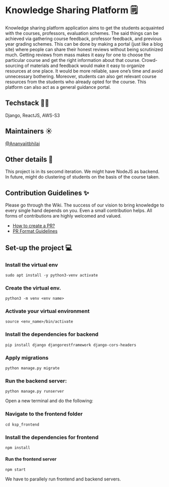 # Knowledge Sharing Platform 🗒
Knowledge sharing platform application aims to get the students acquainted with the courses, professors, evaluation schemes. The said things can be achieved via gathering course feedback, professor feedback, and previous year grading schemes. This can be done by making a portal (just like a blog site) where people can share their honest reviews without being scrutinized much. Getting reviews from mass makes it easy for one to choose the particular course and get the right information about that course. Crowd-sourcing of materials and feedback would make it easy to organize resources at one place. It would be more reliable, save one’s time and avoid unnecessary bothering. Moreover, students can also get relevant course resources from the students who already opted for the course. This platform can also act as a general guidance portal.

## Techstack 👩‍💻
Django, ReactJS, AWS-S3

## Maintainers ☀️
[@Ananyaiitbhilai](https://github.com/Ananyaiitbhilai) 

## Other details 📑
This project is in its secomd iteration. We might have NodeJS as backend. In future, might do clustering of students on the basis of the course taken.

## Contribution Guidelines ✨
Please go through the Wiki. The success of our vision to bring knowledge to every single hand depends on you. Even a small contribution helps. All forms of contributions are highly welcomed and valued.
- [How to create a PR?](https://github.com/OpenLake/Knowledge-Sharing-Platform/wiki/PR-Format-Guidelines)
- [PR Format Guidelines](https://github.com/OpenLake/Knowledge-Sharing-Platform/wiki/How-to-create-a-PR?)

## Set-up the project 💻

### Install the virtual env
`sudo apt install -y python3-venv activate`

### Create the virtual env.
`python3 -m venv <env name>`

### Activate your virtual environment
`source <env_name>/bin/activate`

### Install the dependencies for backend
`pip install django djangorestframework django-cors-headers`

### Apply migrations
`python manage.py migrate`

### Run the backend server:
`python manage.py runserver`

Open a new terminal and do the following:

### Navigate to the frontend folder
`cd ksp_frontend`

### Install the dependencies for frontend
`npm install`

#### Run the frontend server
`npm start`

We have to parallely run frontend and backend servers.
